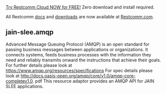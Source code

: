 

[Try Restcomm Cloud NOW for FREE!](https://www.restcomm.com/sign-up/) Zero download and install required.


All Restcomm [docs](https://www.restcomm.com/docs/) and [downloads](https://www.restcomm.com/downloads/) are now available at [Restcomm.com](https://www.restcomm.com).



## jain-slee.amqp

Advanced Message Queuing Protocol (AMQP) is an open standard for passing business
messages between applications or organizations. It connects systems, feeds business processes
with the information they need and reliably transmits onward the instructions that achieve their
goals.
For further details please look at https://www.amqp.org/resources/specifications
For spec details please look at http://docs.oasis-open.org/amqp/core/v1.0/amqp-core-completev1.0.
pdf
This resource adaptor provides an AMQP API for JAIN SLEE applications.
